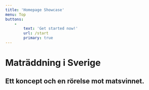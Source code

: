 ```yaml
---
title: 'Homepage Showcase'
menu: Top
buttons:
    -
        text: 'Get started now!'
        url: /start
        primary: true
---
```


# Maträddning i Sverige
## Ett koncept och en rörelse mot matsvinnet.
